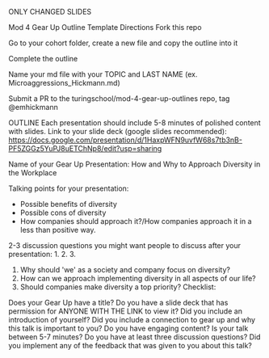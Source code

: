 ONLY CHANGED SLIDES

Mod 4 Gear Up Outline Template
Directions
Fork this repo

Go to your cohort folder, create a new file and copy the outline into it

Complete the outline

Name your md file with your TOPIC and LAST NAME (ex. Microaggressions_Hickmann.md)

Submit a PR to the turingschool/mod-4-gear-up-outlines repo, tag @emhickmann

OUTLINE
Each presentation should include 5-8 minutes of polished content with slides.
Link to your slide deck (google slides recommended): https://docs.google.com/presentation/d/1HaxpWFN9uvfW68s7tb3nB-PF5ZGGz5YuPJ8uETChNp8/edit?usp=sharing

Name of your Gear Up Presentation: How and Why to Approach Diversity in the Workplace

Talking points for your presentation:
- Possible benefits of diversity
- Possible cons of diversity
- How companies should approach it?/How companies approach it in a less than positive way.

2-3 discussion questions you might want people to discuss after your presentation: 1. 2. 3.
1. Why should 'we' as a society and company focus on diversity?
2. How can we approach implementing diversity in all aspects of our life?
3. Should companies make diversity a top priority?
Checklist:

 Does your Gear Up have a title? 
 Do you have a slide deck that has permission for ANYONE WITH THE LINK to view it?
 Did you include an introduction of yourself?
 Did you include a connection to gear up and why this talk is important to you?
 Do you have engaging content?
 Is your talk between 5-7 minutes?
 Do you have at least three discussion questions?
 Did you implement any of the feedback that was given to you about this talk?

